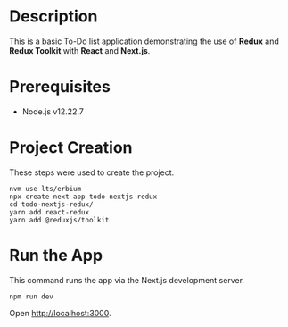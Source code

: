 # Description
This is a basic To-Do list application demonstrating the use of **Redux** and **Redux Toolkit**
with **React** and **Next.js**.

# Prerequisites
* Node.js v12.22.7

# Project Creation
These steps were used to create the project.
```
nvm use lts/erbium
npx create-next-app todo-nextjs-redux
cd todo-nextjs-redux/
yarn add react-redux
yarn add @reduxjs/toolkit
```

# Run the App
This command runs the app via the Next.js development server.
```
npm run dev
```

Open [http://localhost:3000](http://localhost:3000).

